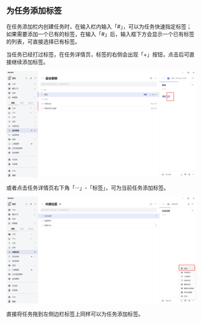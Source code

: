 ## 为任务添加标签

在任务添加栏内创建任务时，在输入栏内输入「#」，可以为任务快速指定标签；如果需要添加一个已有的标签，在输入「#」后，输入框下方会显示一个已有标签的列表，可直接选择已有标签。

当任务已经打过标签，在任务详情页，标签的右侧会出现「+」按钮，点击后可直接继续添加标签。

![images33](../../images/windows/33.png)

或者点击任务详情页右下角「···」-「标签」，可为当前任务添加标签。

![images34](../../images/windows/34.png)

直接将任务拖到左侧边栏标签上同样可以为任务添加标签。


